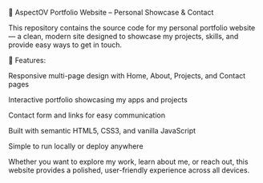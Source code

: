 🔐 AspectOV Portfolio Website – Personal Showcase & Contact

This repository contains the source code for my personal portfolio website — a clean, modern site designed to showcase my projects, skills, and provide easy ways to get in touch.

🔧 Features:

Responsive multi-page design with Home, About, Projects, and Contact pages

Interactive portfolio showcasing my apps and projects

Contact form and links for easy communication

Built with semantic HTML5, CSS3, and vanilla JavaScript

Simple to run locally or deploy anywhere

Whether you want to explore my work, learn about me, or reach out, this website provides a polished, user-friendly experience across all devices.

